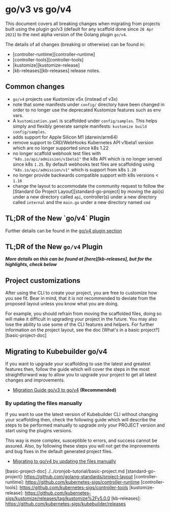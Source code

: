 # go/v3 vs go/v4

This document covers all breaking changes when migrating from projects built using the plugin go/v3 (default for any scaffold done since `28 Apr 2021`) to the next alpha version of the Golang plugin `go/v4`.

The details of all changes (breaking or otherwise) can be found in:

- [controller-runtime][controller-runtime]
- [controller-tools][controller-tools]
- [kustomize][kustomize-release]
- [kb-releases][kb-releases] release notes.

## Common changes

- `go/v4` projects use Kustomize v5x (instead of v3x)
- note that some manifests under `config/` directory have been changed in order to no longer use the deprecated Kustomize features
  such as env vars.
- A `kustomization.yaml` is scaffolded under `config/samples`. This helps simply and flexibly generate sample manifests: `kustomize build config/samples`.
- adds support for Apple Silicon M1 (darwin/arm64)
- remove support to CRD/WebHooks Kubernetes API v1beta1 version which are no longer supported since k8s 1.22
- no longer scaffold webhook test files with `"k8s.io/api/admission/v1beta1"` the k8s API which is no longer served since k8s `1.25`. By default
  webhooks test files are scaffolding using `"k8s.io/api/admission/v1"` which is support from k8s `1.20`
- no longer provide backwards compatible support with k8s versions < `1.16`
- change the layout to accommodate the community request to follow the [Standard Go Project Layout][standard-go-project] 
by moving the api(s) under a new directory called `api`, controller(s) under a new directory called `internal` and the `main.go` under a new directory named `cmd`

<aside class="note">
<H1> TL;DR of the New `go/v4` Plugin </H1>

Further details can be found in the [go/v4 plugin section][go/v4-doc]

</aside>

## TL;DR of the New `go/v4` Plugin

**_More details on this can be found at [here][kb-releases], but for the highlights, check below_**

<aside class="note warning">
<h1>Project customizations</h1>

After using the CLI to create your project, you are free to customize how you see fit. Bear in mind, that it is not recommended to deviate from the proposed layout unless you know what you are doing.

For example, you should refrain from moving the scaffolded files, doing so will make it difficult in upgrading your project in the future. You may also lose the ability to use some of the CLI features and helpers. For further information on the project layout, see the doc [What's in a basic project?][basic-project-doc]

</aside>

## Migrating to Kubebuilder go/v4

If you want to upgrade your scaffolding to use the latest and greatest features then, follow the guide
which will cover the steps in the most straightforward way to allow you to upgrade your project to get all
latest changes and improvements.

- [Migration Guide go/v3 to go/v4][migration-guide-gov3-to-gov4] **(Recommended)**

### By updating the files manually

If you want to use the latest version of Kubebuilder CLI without changing your scaffolding then, check the following guide which will describe the steps to be performed manually to upgrade only your PROJECT version and start using the plugins versions.

This way is more complex, susceptible to errors, and success cannot be assured. Also, by following these steps you will not get the improvements and bug fixes in the default generated project files.

- [Migrating to go/v4 by updating the files manually][manually-upgrade]

[plugins-phase1-design-doc]: https://github.com/kubernetes-sigs/kubebuilder/blob/master/designs/extensible-cli-and-scaffolding-plugins-phase-1.md
[plugins-phase1-design-doc-1.5]: https://github.com/kubernetes-sigs/kubebuilder/blob/master/designs/extensible-cli-and-scaffolding-plugins-phase-1-5.md
[plugins-phase2-design-doc]: https://github.com/kubernetes-sigs/kubebuilder/blob/master/designs/extensible-cli-and-scaffolding-plugins-phase-2.md
[plugins-section]: ./../plugins/plugins.md
[kustomize]: https://github.com/kubernetes-sigs/kustomize/releases/tag/kustomize%2Fv4.0.0
[go/v4-doc]: ./../plugins/go-v4-plugin.md
[migration-guide-gov3-to-gov4]: migration_guide_gov3_to_gov4.md
[manually-upgrade]: manually_migration_guide_gov3_to_gov4.md
[basic-project-doc] ./../cronjob-tutorial/basic-project.md
[standard-go-project]: https://github.com/golang-standards/project-layout
[controller-runtime]: https://github.com/kubernetes-sigs/controller-runtime
[controller-tools]: https://github.com/kubernetes-sigs/controller-tools
[kustomize-release]: https://github.com/kubernetes-sigs/kustomize/releases/tag/kustomize%2Fv5.0.0
[kb-releases]: https://github.com/kubernetes-sigs/kubebuilder/releases
